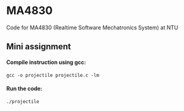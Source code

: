 # MA4830
Code for MA4830 (Realtime Software Mechatronics System) at NTU

## Mini assignment

#### Compile instruction using gcc:
`gcc -o projectile projectile.c -lm`

#### Run the code:
`./projectile`
